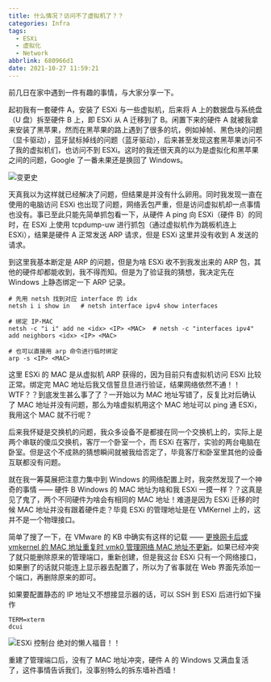 ```yaml
---
title: 什么情况？访问不了虚拟机了？？
categories: Infra
tags:
  - ESXi
  - 虚拟化
  - Network
abbrlink: 680966d1
date: 2021-10-27 11:59:21
---
```

前几日在家中遇到一件有趣的事情，与大家分享一下。

起初我有一套硬件 A，安装了 ESXi 与一些虚拟机，后来将 A 上的数据盘与系统盘（U 盘）拆至硬件 B 上，即 ESXi 从 A 迁移到了 B。闲置下来的硬件 A 就被我拿来安装了黑苹果，然而在黑苹果的路上遇到了很多的坑，例如掉帧、黑色块的问题（显卡驱动），蓝牙鼠标掉线的问题（蓝牙驱动），后来甚至发现这套黑苹果访问不了我的虚拟机们，也访问不到 ESXi。这时的我还很天真的以为是虚拟化和黑苹果之间的问题，Google 了一番未果还是换回了 Windows。

<!--more-->

![变更史](https://blogpic.skyhive.tech/pic%2F%E5%8F%98%E6%9B%B4%E5%8F%B2.png)

天真我以为这样就已经解决了问题，但结果是并没有什么卵用。同时我发现一直在使用的电脑访问 ESXi 也出现了问题，网络丢包严重，但是访问虚拟机却一点事情也没有。事已至此只能先简单抓包看一下，从硬件 A ping 向 ESXi（硬件 B）的同时，在 ESXi 上使用 tcpdump-uw 进行抓包（通过虚拟机作为跳板机连上 ESXi），结果是硬件 A 正常发送 ARP 请求，但是 ESXi 这里并没有收到 A 发送的请求。

到这里我基本断定是 ARP 的问题，但是为啥 ESXi 收不到我发出来的 ARP 包，其他的硬件却都能收到，我不得而知。但是为了验证我的猜想，我决定先在 Windows 上静态绑定一下 ARP 记录。

```
# 先用 netsh 找到对应 interface 的 idx
netsh i i show in   # netsh interface ipv4 show interfaces

# 绑定 IP-MAC
netsh -c "i i" add ne <idx> <IP> <MAC>  # netsh -c "interfaces ipv4" add neighbors <idx> <IP> <MAC>

# 也可以直接用 arp 命令进行临时绑定
arp -s <IP> <MAC>
```
这里 ESXi 的 MAC 是从虚拟机 ARP 获得的，因为目前只有虚拟机访问 ESXi 比较正常。绑定完 MAC 地址后我又信誓旦旦进行验证，结果网络依然不通！！WTF？？到底发生甚么事了了？一开始以为 MAC 地址写错了，反复比对后确认了 MAC 地址并没有问题，那么为啥虚拟机用这个 MAC 地址可以 ping 通 ESXi，我用这个 MAC 就不行呢？

后来我怀疑是交换机的问题，我众多设备不是都接在同一个交换机上的，实际上是两个串联的傻瓜交换机，客厅一个卧室一个，而 ESXi 在客厅，实验的两台电脑在卧室。但是这个不成熟的猜想瞬间就被我给否定了，毕竟客厅和卧室里其他的设备互联都没有问题。

就在我一筹莫展把注意力集中到 Windows 的网络配置上时，我突然发现了一个神奇的事情 —— 硬件 B Windows 的 MAC 地址为啥和我 ESXi 一摸一样？？这真是见了鬼了，两个不同硬件为啥会有相同的 MAC 地址！难道是因为 ESXi 迁移的时候 MAC 地址并没有跟着硬件走？毕竟 ESXi 的管理地址是在 VMKernel 上的，这并不是一个物理接口。

简单了搜了一下，在 VMware 的 KB 中确实有这样的记载 —— [更换网卡后或 vmkernel 的 MAC 地址重复时 vmk0 管理网络 MAC 地址不更新](https://kb.vmware.com/s/article/1031111?lang=zh_CN)。如果已经冲突了就只能删除原来的管理端口，重新创建，但是我这台 ESXi 只有一个网络接口，如果删了的话就只能连上显示器去配置了，所以为了省事就在 Web 界面先添加一个端口，再删除原来的即可。

如果要配置静态的 IP 地址又不想接显示器的话，可以 SSH 到 ESXi 后进行如下操作
```
TERM=xterm
dcui
```
![ESXi 控制台](https://blogpic.skyhive.tech/pic%2Fesxi.png)
绝对的懒人福音！！

重建了管理端口后，没有了 MAC 地址冲突，硬件 A 的 Windows 又满血复活了，这件事情告诉我们，没事别特么的拆东墙补西墙！